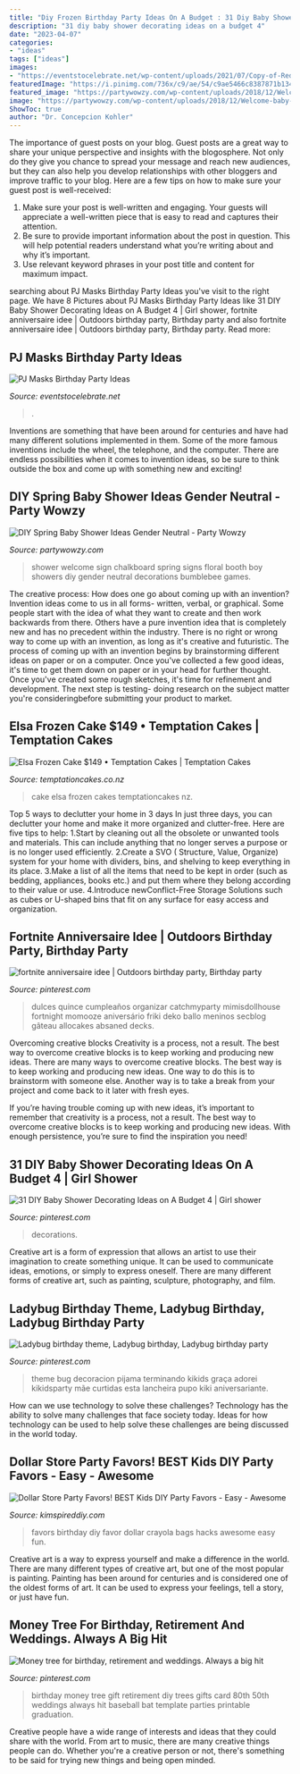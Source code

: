 ```yaml
---
title: "Diy Frozen Birthday Party Ideas On A Budget : 31 Diy Baby Shower Decorating Ideas On A Budget 4"
description: "31 diy baby shower decorating ideas on a budget 4"
date: "2023-04-07"
categories:
- "ideas"
tags: ["ideas"]
images:
- "https://eventstocelebrate.net/wp-content/uploads/2021/07/Copy-of-Red-Blue-Yellow-Costume-Party-Invitation-768x1152.jpg"
featuredImage: "https://i.pinimg.com/736x/c9/ae/54/c9ae5466c8387871b134172cf8cc88d6.jpg"
featured_image: "https://partywowzy.com/wp-content/uploads/2018/12/Welcome-baby-chalkboard-sign.jpg"
image: "https://partywowzy.com/wp-content/uploads/2018/12/Welcome-baby-chalkboard-sign.jpg"
ShowToc: true
author: "Dr. Concepcion Kohler"
---
```



The importance of guest posts on your blog.
Guest posts are a great way to share your unique perspective and insights with the blogosphere. Not only do they give you chance to spread your message and reach new audiences, but they can also help you develop relationships with other bloggers and improve traffic to your blog. Here are a few tips on how to make sure your guest post is well-received: 
1. Make sure your post is well-written and engaging. Your guests will appreciate a well-written piece that is easy to read and captures their attention. 
2. Be sure to provide important information about the post in question. This will help potential readers understand what you’re writing about and why it’s important. 
3. Use relevant keyword phrases in your post title and content for maximum impact.

	

		
searching about PJ Masks Birthday Party Ideas you've visit to the right page. We have 8 Pictures about PJ Masks Birthday Party Ideas like 31 DIY Baby Shower Decorating Ideas on A Budget 4 | Girl shower, fortnite anniversaire idee | Outdoors birthday party, Birthday party and also fortnite anniversaire idee | Outdoors birthday party, Birthday party. Read more:
		
    
## PJ Masks Birthday Party Ideas

<img loading=lazy src="https://eventstocelebrate.net/wp-content/uploads/2021/07/Copy-of-Red-Blue-Yellow-Costume-Party-Invitation-768x1152.jpg" onerror="this.onerror=null;this.src='https://tse4.mm.bing.net/th?id=OIP.FQgQKzmUWPqUESvxBw2NHAHaLH&amp;pid=15.1';" alt="PJ Masks Birthday Party Ideas">

_Source: eventstocelebrate.net_

>. 

	

Inventions are something that have been around for centuries and have had many different solutions implemented in them. Some of the more famous inventions include the wheel, the telephone, and the computer. There are endless possibilities when it comes to invention ideas, so be sure to think outside the box and come up with something new and exciting!

    
## DIY Spring Baby Shower Ideas Gender Neutral - Party Wowzy

<img loading=lazy src="https://partywowzy.com/wp-content/uploads/2018/12/Welcome-baby-chalkboard-sign.jpg" onerror="this.onerror=null;this.src='https://tse1.mm.bing.net/th?id=OIP.qAmdsRULTX_YZJ2tLCCl_QHaJ4&amp;pid=15.1';" alt="DIY Spring Baby Shower Ideas Gender Neutral - Party Wowzy">

_Source: partywowzy.com_

>shower welcome sign chalkboard spring signs floral booth boy showers diy gender neutral decorations bumblebee games. 

	

The creative process: How does one go about coming up with an invention?
Invention ideas come to us in all forms- written, verbal, or graphical. Some people start with the idea of what they want to create and then work backwards from there. Others have a pure invention idea that is completely new and has no precedent within the industry. There is no right or wrong way to come up with an invention, as long as it's creative and futuristic. The process of coming up with an invention begins by brainstorming different ideas on paper or on a computer. Once you've collected a few good ideas, it's time to get them down on paper or in your head for further thought. Once you've created some rough sketches, it's time for refinement and development. The next step is testing- doing research on the subject matter you're consideringbefore submitting your product to market.

    
## Elsa Frozen Cake $149 • Temptation Cakes | Temptation Cakes

<img loading=lazy src="https://temptationcakes.co.nz/wp-content/uploads/2014/09/0021.jpg" onerror="this.onerror=null;this.src='https://tse1.mm.bing.net/th?id=OIP.ZCX_NTqI3GMmiiXmN6O0FAHaJ4&amp;pid=15.1';" alt="Elsa Frozen Cake $149 • Temptation Cakes | Temptation Cakes">

_Source: temptationcakes.co.nz_

>cake elsa frozen cakes temptationcakes nz. 

	

Top 5 ways to declutter your home in 3 days
In just three days, you can declutter your home and make it more organized and clutter-free. Here are five tips to help:
1.Start by cleaning out all the obsolete or unwanted tools and materials. This can include anything that no longer serves a purpose or is no longer used efficiently.
2.Create a SVO ( Structure, Value, Organize) system for your home with dividers, bins, and shelving to keep everything in its place.
3.Make a list of all the items that need to be kept in order (such as bedding, appliances, books etc.) and put them where they belong according to their value or use.
4.Introduce newConflict-Free Storage Solutions such as cubes or U-shaped bins that fit on any surface for easy access and organization.      
    
## Fortnite Anniversaire Idee | Outdoors Birthday Party, Birthday Party

<img loading=lazy src="https://i.pinimg.com/736x/c9/ae/54/c9ae5466c8387871b134172cf8cc88d6.jpg" onerror="this.onerror=null;this.src='https://tse2.mm.bing.net/th?id=OIP.b25lTzOips8CqNjOab8d1wHaLG&amp;pid=15.1';" alt="fortnite anniversaire idee | Outdoors birthday party, Birthday party">

_Source: pinterest.com_

>dulces quince cumpleaños organizar catchmyparty mimisdollhouse fortnight momooze aniversário friki deko ballo meninos secblog gâteau allocakes absaned decks. 

	

Overcoming creative blocks
Creativity is a process, not a result. The best way to overcome creative blocks is to keep working and producing new ideas.
There are many ways to overcome creative blocks. The best way is to keep working and producing new ideas. One way to do this is to brainstorm with someone else. Another way is to take a break from your project and come back to it later with fresh eyes.

If you’re having trouble coming up with new ideas, it’s important to remember that creativity is a process, not a result. The best way to overcome creative blocks is to keep working and producing new ideas. With enough persistence, you’re sure to find the inspiration you need!

    
## 31 DIY Baby Shower Decorating Ideas On A Budget 4 | Girl Shower

<img loading=lazy src="https://i.pinimg.com/736x/bf/b1/c0/bfb1c000c67b8e4c2af224e077889710.jpg" onerror="this.onerror=null;this.src='https://tse4.mm.bing.net/th?id=OIP.MqRNuK64wmwqUmrM1maS9gHaNI&amp;pid=15.1';" alt="31 DIY Baby Shower Decorating Ideas on A Budget 4 | Girl shower">

_Source: pinterest.com_

>decorations. 

	

Creative art is a form of expression that allows an artist to use their imagination to create something unique. It can be used to communicate ideas, emotions, or simply to express oneself. There are many different forms of creative art, such as painting, sculpture, photography, and film.

    
## Ladybug Birthday Theme, Ladybug Birthday, Ladybug Birthday Party

<img loading=lazy src="https://i.pinimg.com/736x/df/0d/7a/df0d7ade9934a195dad0f6ce01415c28.jpg" onerror="this.onerror=null;this.src='https://tse4.mm.bing.net/th?id=OIP.w8rs5faU1mJrvEWtcE35RAHaJP&amp;pid=15.1';" alt="Ladybug birthday theme, Ladybug birthday, Ladybug birthday party">

_Source: pinterest.com_

>theme bug decoracion pijama terminando kikids graça adorei kikidsparty mãe curtidas esta lancheira pupo kiki aniversariante. 

	

How can we use technology to solve these challenges?
Technology has the ability to solve many challenges that face society today. Ideas for how technology can be used to help solve these challenges are being discussed in the world today.

    
## Dollar Store Party Favors! BEST Kids DIY Party Favors - Easy - Awesome

<img loading=lazy src="https://kimspireddiy.com/wp-content/uploads/2019/03/Dollar-Store-Party-Favors-BEST-Kids-DIY-Party-Favors-Easy-Awesome-and-Fun-Crayola-Favor-Bags-Birthday-Party-Ideas-Dollar-Store-Hacks_26.jpg" onerror="this.onerror=null;this.src='https://tse3.mm.bing.net/th?id=OIP.GjCSwTpBVa9svaQ55hFqVwHaLH&amp;pid=15.1';" alt="Dollar Store Party Favors! BEST Kids DIY Party Favors - Easy - Awesome">

_Source: kimspireddiy.com_

>favors birthday diy favor dollar crayola bags hacks awesome easy fun. 

	

Creative art is a way to express yourself and make a difference in the world. There are many different types of creative art, but one of the most popular is painting. Painting has been around for centuries and is considered one of the oldest forms of art. It can be used to express your feelings, tell a story, or just have fun.

    
## Money Tree For Birthday, Retirement And Weddings. Always A Big Hit

<img loading=lazy src="https://i.pinimg.com/originals/66/ad/b0/66adb0628c71aa35a4f64a980d6ad3ed.jpg" onerror="this.onerror=null;this.src='https://tse1.mm.bing.net/th?id=OIP.j78fIwiU8FBkVbEW84WPiQAAAA&amp;pid=15.1';" alt="Money tree for birthday, retirement and weddings. Always a big hit">

_Source: pinterest.com_

>birthday money tree gift retirement diy trees gifts card 80th 50th weddings always hit baseball bat template parties printable graduation. 

	

Creative people have a wide range of interests and ideas that they could share with the world. From art to music, there are many creative things people can do. Whether you're a creative person or not, there's something to be said for trying new things and being open minded.

